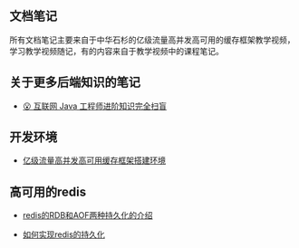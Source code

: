## 文档笔记

所有文档笔记主要来自于中华石杉的亿级流量高并发高可用的缓存框架教学视频，学习教学视频随记，有的内容来自于教学视频中的课程笔记。

## 关于更多后端知识的笔记

- [😮 互联网 Java 工程师进阶知识完全扫盲](https://github.com/doocs/advanced-java)


## 开发环境

- [亿级流量高并发高可用缓存框架搭建环境](https://github.com/ywhs/YwhSpringCloud/blob/master/document/%E4%BA%BF%E7%BA%A7%E6%B5%81%E9%87%8F%E9%AB%98%E5%B9%B6%E5%8F%91%E9%AB%98%E5%8F%AF%E7%94%A8%E7%BC%93%E5%AD%98%E6%A1%86%E6%9E%B6%E6%90%AD%E5%BB%BA%E7%8E%AF%E5%A2%83.md)


## 高可用的redis

- [redis的RDB和AOF两种持久化的介绍](https://github.com/ywhs/YwhSpringCloud/blob/master/document/chapter1-20/redis%E7%9A%84RDB%E5%92%8CAOF%E4%B8%A4%E7%A7%8D%E6%8C%81%E4%B9%85%E5%8C%96%E4%BB%8B%E7%BB%8D.md)

- [如何实现redis的持久化](https://github.com/ywhs/YwhSpringCloud/blob/master/document/chapter1-20/%E5%A6%82%E4%BD%95%E5%AE%9E%E7%8E%B0redis%E7%9A%84%E6%8C%81%E4%B9%85%E5%8C%96.md)





